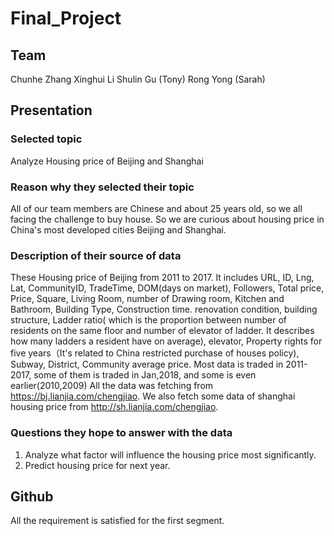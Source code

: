 # Final_Project

## Team 
Chunhe Zhang 
Xinghui Li 
Shulin Gu (Tony)
Rong Yong (Sarah)

## Presentation
### Selected topic 
Analyze Housing price of Beijing and Shanghai 

### Reason why they selected their topic
All of our team members are Chinese and about 25 years old, so we all facing the challenge to buy house. 
So we are curious about housing price in China's most developed cities Beijing and Shanghai. 

### Description of their source of data 
These Housing price of Beijing from 2011 to 2017.
It includes URL, ID, Lng, Lat, CommunityID, TradeTime, DOM(days on market), Followers, Total price, Price, Square, Living Room, number of Drawing room, Kitchen and Bathroom, Building Type, Construction time. renovation condition, building structure, Ladder ratio( which is the proportion between number of residents on the same floor and number of elevator of ladder. It describes how many ladders a resident have on average), elevator, Property rights for five years（It's related to China restricted purchase of houses policy), Subway, District, Community average price.
Most data is traded in 2011-2017, some of them is traded in Jan,2018, and some is even earlier(2010,2009)
All the data was fetching from https://bj.lianjia.com/chengjiao.
We also fetch some data of shanghai housing price from http://sh.lianjia.com/chengjiao.

### Questions they hope to answer with the data
1. Analyze what factor will influence the housing price most significantly. 
2. Predict housing price for next year. 

## Github 
All the requirement is satisfied for the first segment. 
